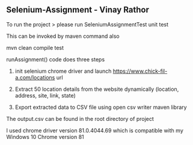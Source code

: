 Selenium-Assignment - Vinay Rathor
-----------------------------------
To run the project > please run SeleniumAssignmentTest unit test

This can be invoked by maven command also

mvn clean compile test

runAssignment() code does three steps
1. init selenium chrome driver and launch https://www.chick-fil-a.com/locations url

2. Extract 50 location details from the website dynamically (location, address, site, link, state)

3. Export extracted data to CSV file using open csv writer maven library

The output.csv can be found in the root directory of project

I used chrome driver version 81.0.4044.69 which is compatible with my Windows 10 Chrome version 81